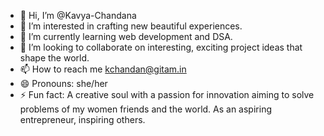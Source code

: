- 👋 Hi, I’m @Kavya-Chandana
- 👀 I’m interested in crafting new beautiful experiences.
- 🌱 I’m currently learning web development and DSA.
- 💞️ I’m looking to collaborate on interesting, exciting project ideas that shape the world.
- 📫 How to reach me kchandan@gitam.in
- 😄 Pronouns: she/her
- ⚡ Fun fact: A creative soul with a passion for innovation aiming to solve problems of my women friends and the world. As an aspiring entrepreneur, inspiring others.

<!---
Kavya-Chandana/Kavya-Chandana is a ✨ special ✨ repository because its `README.md` (this file) appears on your GitHub profile.
You can click the Preview link to take a look at your changes.
--->
